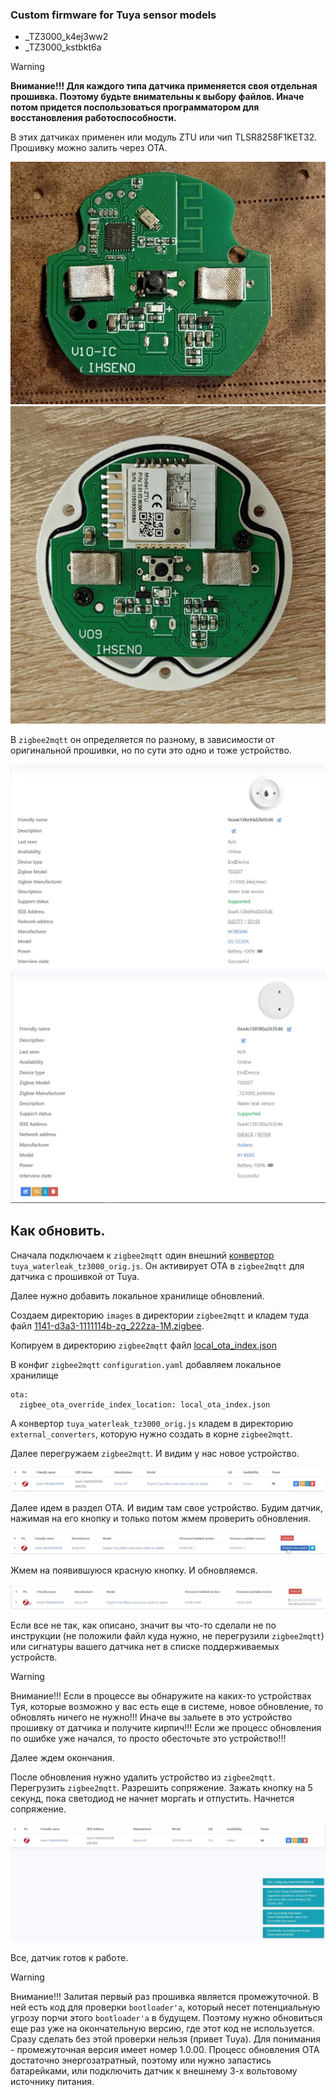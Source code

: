 ### Custom firmware for Tuya sensor models

- _TZ3000_k4ej3ww2
- _TZ3000_kstbkt6a

> [!WARNING]
> **Внимание!!! Для каждого типа датчика применяется своя отдельная прошивка. Поэтому будьте внимательны к выбору файлов. Иначе потом придется поспользоваться программатором для восстановления работоспособности.**

В этих датчиках применен или модуль ZTU или чип TLSR8258F1KET32. Прошивку можно залить через ОТА.

<img src="doc/images/board1.jpg"/>

<img src="doc/images/board2.jpg"/>

В `zigbee2mqtt` он определяется по разному, в зависимости от оригинальной прошивки, но по сути это одно и тоже устройство.

<img src="doc/images/about_tz3000_k4ej3ww2_1m.jpg"/>

<img src="doc/images/about_tz3000_kstbkt6a_1m.jpg"/>

## Как обновить.

Сначала подключаем к `zigbee2mqtt` один внешний [конвертор](zigbee2mqtt) `tuya_waterleak_tz3000_orig.js`. Он активирует OTA в `zigbee2mqtt` для датчика с прошивкой от Tuya.

Далее нужно добавить локальное хранилище обновлений. 

Создаем директорию `images` в директории `zigbee2mqtt` и кладем туда файл [1141-d3a3-1111114b-zg_222za-1M.zigbee](bin/1141-d3a3-1111114b-zg_222za-1M.zigbee).

Копируем в директорию `zigbee2mqtt` файл [local_ota_index.json](zigbee2mqtt/local_ota_index.json)

В конфиг `zigbee2mqtt` `configuration.yaml` добавляем локальное хранилище

```
ota:
  zigbee_ota_override_index_location: local_ota_index.json
```

А конвертор `tuya_waterleak_tz3000_orig.js` кладем в директорию `external_converters`, которую нужно создать в корне `zigbee2mqtt`.

Далее перегружаем `zigbee2mqtt`. И видим у нас новое устройство.

<img src="doc/images/tuya_ready.jpg"/>

Далее идем в раздел OTA. И видим там свое устройство. Будим датчик, нажимая на его кнопку и только потом жмем проверить обновления.

<img src="doc/images/update.jpg"/>
	
Жмем на появившуюся красную кнопку. И обновляемся.

<img src="doc/images/update2.jpg"/>
	
Если все не так, как описано, значит вы что-то сделали не по инструкции (не положили файл куда нужно, не перегрузили `zigbee2mqtt`) или сигнатуры вашего датчика нет в списке поддерживаемых устройств.

> [!WARNING]
> Внимание!!! Если в процессе вы обнаружите на каких-то устройствах Туя, которые возможно у вас есть еще в системе, новое обновление, то обновлять ничего не нужно!!! Иначе вы зальете в это устройство прошивку от датчика и получите кирпич!!! Если же процесс обновления по ошибке уже начался, то просто обесточьте это устройство!!!

Далее ждем окончания.

После обновления нужно удалить устройство из `zigbee2mqtt`. Перегрузить `zigbee2mqtt`. Разрешить сопряжение. Зажать кнопку на 5 секунд, пока светодиод не начнет моргать и отпустить. Начнется сопряжение.

<img src="doc/images/joined.jpg"/>

Все, датчик готов к работе.

> [!WARNING]
> Внимание!!! Залитая первый раз прошивка является промежуточной. В ней есть код для проверки `bootloader'а`, который несет потенциальную угрозу порчи этого `bootloader'a` в будущем. Поэтому нужно обновиться еще раз уже на окончательную версию, где этот код не используется. Сразу сделать без этой проверки нельзя (привет Tuya). Для понимания - промежуточная версия имеет номер 1.0.00. Процесс обновления ОТА достаточно энергозатратный, поэтому или нужно запастись батарейками, или подключить датчик к внешнему 3-х вольтовому источнику питания.

